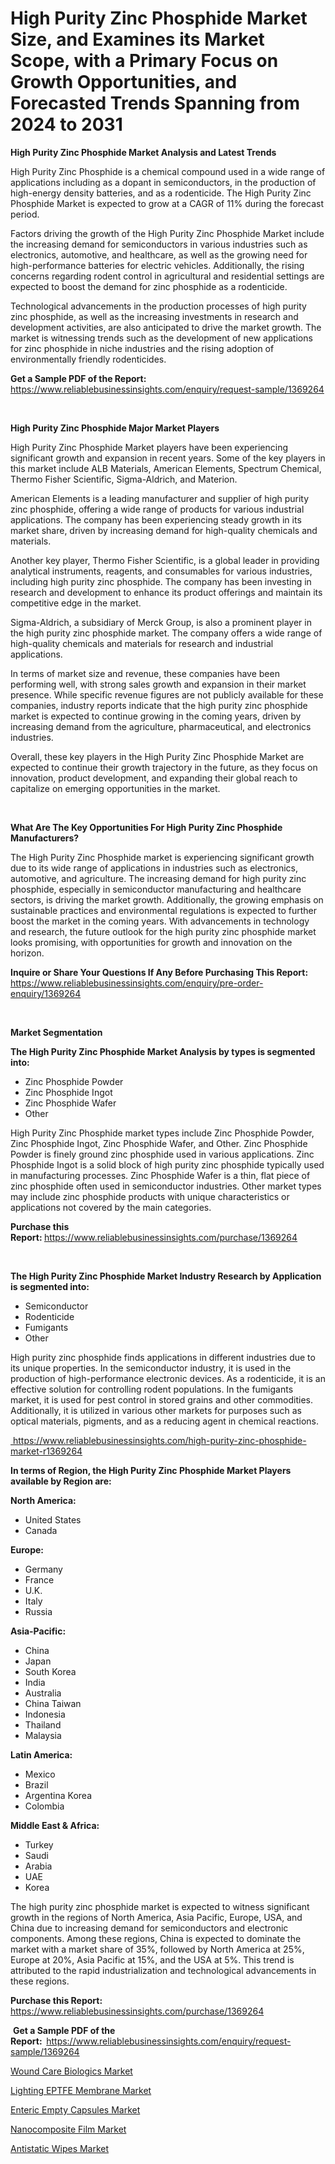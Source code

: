 <p><h1>High Purity Zinc Phosphide Market Size, and Examines its Market Scope, with a Primary Focus on Growth Opportunities, and Forecasted Trends Spanning from 2024 to 2031</h1></p><p><strong>High Purity Zinc Phosphide Market Analysis and Latest Trends</strong></p>
<p><p>High Purity Zinc Phosphide is a chemical compound used in a wide range of applications including as a dopant in semiconductors, in the production of high-energy density batteries, and as a rodenticide. The High Purity Zinc Phosphide Market is expected to grow at a CAGR of 11% during the forecast period. </p><p>Factors driving the growth of the High Purity Zinc Phosphide Market include the increasing demand for semiconductors in various industries such as electronics, automotive, and healthcare, as well as the growing need for high-performance batteries for electric vehicles. Additionally, the rising concerns regarding rodent control in agricultural and residential settings are expected to boost the demand for zinc phosphide as a rodenticide.</p><p>Technological advancements in the production processes of high purity zinc phosphide, as well as the increasing investments in research and development activities, are also anticipated to drive the market growth. The market is witnessing trends such as the development of new applications for zinc phosphide in niche industries and the rising adoption of environmentally friendly rodenticides.</p></p>
<p><strong>Get a Sample PDF of the Report:&nbsp;</strong> <a href="https://www.reliablebusinessinsights.com/enquiry/request-sample/1369264">https://www.reliablebusinessinsights.com/enquiry/request-sample/1369264</a></p>
<p>&nbsp;</p>
<p><strong>High Purity Zinc Phosphide Major Market Players</strong></p>
<p><p>High Purity Zinc Phosphide Market players have been experiencing significant growth and expansion in recent years. Some of the key players in this market include ALB Materials, American Elements, Spectrum Chemical, Thermo Fisher Scientific, Sigma-Aldrich, and Materion.</p><p>American Elements is a leading manufacturer and supplier of high purity zinc phosphide, offering a wide range of products for various industrial applications. The company has been experiencing steady growth in its market share, driven by increasing demand for high-quality chemicals and materials.</p><p>Another key player, Thermo Fisher Scientific, is a global leader in providing analytical instruments, reagents, and consumables for various industries, including high purity zinc phosphide. The company has been investing in research and development to enhance its product offerings and maintain its competitive edge in the market.</p><p>Sigma-Aldrich, a subsidiary of Merck Group, is also a prominent player in the high purity zinc phosphide market. The company offers a wide range of high-quality chemicals and materials for research and industrial applications.</p><p>In terms of market size and revenue, these companies have been performing well, with strong sales growth and expansion in their market presence. While specific revenue figures are not publicly available for these companies, industry reports indicate that the high purity zinc phosphide market is expected to continue growing in the coming years, driven by increasing demand from the agriculture, pharmaceutical, and electronics industries.</p><p>Overall, these key players in the High Purity Zinc Phosphide Market are expected to continue their growth trajectory in the future, as they focus on innovation, product development, and expanding their global reach to capitalize on emerging opportunities in the market.</p></p>
<p>&nbsp;</p>
<p><strong>What Are The Key Opportunities For High Purity Zinc Phosphide Manufacturers?</strong></p>
<p><p>The High Purity Zinc Phosphide market is experiencing significant growth due to its wide range of applications in industries such as electronics, automotive, and agriculture. The increasing demand for high purity zinc phosphide, especially in semiconductor manufacturing and healthcare sectors, is driving the market growth. Additionally, the growing emphasis on sustainable practices and environmental regulations is expected to further boost the market in the coming years. With advancements in technology and research, the future outlook for the high purity zinc phosphide market looks promising, with opportunities for growth and innovation on the horizon.</p></p>
<p><strong>Inquire or Share Your Questions If Any Before Purchasing This Report:</strong> <a href="https://www.reliablebusinessinsights.com/enquiry/pre-order-enquiry/1369264">https://www.reliablebusinessinsights.com/enquiry/pre-order-enquiry/1369264</a></p>
<p>&nbsp;</p>
<p><strong>Market Segmentation</strong></p>
<p><strong>The High Purity Zinc Phosphide Market Analysis by types is segmented into:</strong></p>
<p><ul><li>Zinc Phosphide Powder</li><li>Zinc Phosphide Ingot</li><li>Zinc Phosphide Wafer</li><li>Other</li></ul></p>
<p><p>High Purity Zinc Phosphide market types include Zinc Phosphide Powder, Zinc Phosphide Ingot, Zinc Phosphide Wafer, and Other. Zinc Phosphide Powder is finely ground zinc phosphide used in various applications. Zinc Phosphide Ingot is a solid block of high purity zinc phosphide typically used in manufacturing processes. Zinc Phosphide Wafer is a thin, flat piece of zinc phosphide often used in semiconductor industries. Other market types may include zinc phosphide products with unique characteristics or applications not covered by the main categories.</p></p>
<p><strong>Purchase this Report:&nbsp;</strong><a href="https://www.reliablebusinessinsights.com/purchase/1369264">https://www.reliablebusinessinsights.com/purchase/1369264</a></p>
<p>&nbsp;</p>
<p><strong>The High Purity Zinc Phosphide Market Industry Research by Application is segmented into:</strong></p>
<p><ul><li>Semiconductor</li><li>Rodenticide</li><li>Fumigants</li><li>Other</li></ul></p>
<p><p>High purity zinc phosphide finds applications in different industries due to its unique properties. In the semiconductor industry, it is used in the production of high-performance electronic devices. As a rodenticide, it is an effective solution for controlling rodent populations. In the fumigants market, it is used for pest control in stored grains and other commodities. Additionally, it is utilized in various other markets for purposes such as optical materials, pigments, and as a reducing agent in chemical reactions.</p></p>
<p><a href="https://www.reliablebusinessinsights.com/high-purity-zinc-phosphide-market-r1369264">&nbsp;https://www.reliablebusinessinsights.com/high-purity-zinc-phosphide-market-r1369264</a></p>
<p><strong>In terms of Region, the High Purity Zinc Phosphide Market Players available by Region are:</strong></p>
<p>
    <p> <strong> North America: </strong>
        <ul>
            <li>United States</li>
            <li>Canada</li>
        </ul>
        </p> 
    <p> <strong> Europe: </strong>
        <ul>
            <li>Germany</li>
            <li>France</li>
            <li>U.K.</li>
            <li>Italy</li>
            <li>Russia</li>
        </ul>
        </p> 
    <p> <strong> Asia-Pacific: </strong>
        <ul>
            <li>China</li>
            <li>Japan</li>
            <li>South Korea</li>
            <li>India</li>
            <li>Australia</li>
            <li>China Taiwan</li>
            <li>Indonesia</li>
            <li>Thailand</li>
            <li>Malaysia</li>
        </ul>
        </p> 
    <p> <strong> Latin America: </strong>
        <ul>
            <li>Mexico</li>
            <li>Brazil</li>
            <li>Argentina Korea</li>
            <li>Colombia</li>
        </ul>
        </p> 
    <p> <strong> Middle East & Africa: </strong>
        <ul>
            <li>Turkey</li>
            <li>Saudi</li>
            <li>Arabia</li>
            <li>UAE</li>
            <li>Korea</li>
        </ul>
    </p>
    </p>
<p><p>The high purity zinc phosphide market is expected to witness significant growth in the regions of North America, Asia Pacific, Europe, USA, and China due to increasing demand for semiconductors and electronic components. Among these regions, China is expected to dominate the market with a market share of 35%, followed by North America at 25%, Europe at 20%, Asia Pacific at 15%, and the USA at 5%. This trend is attributed to the rapid industrialization and technological advancements in these regions.</p></p>
<p><strong>Purchase this Report: </strong><a href="https://www.reliablebusinessinsights.com/purchase/1369264">https://www.reliablebusinessinsights.com/purchase/1369264</a></p>
<p>&nbsp;<strong>Get a Sample PDF of the Report:&nbsp;&nbsp;</strong><a href="https://www.reliablebusinessinsights.com/enquiry/request-sample/1369264">https://www.reliablebusinessinsights.com/enquiry/request-sample/1369264</a></p>
<p><strong></strong></p>
<p><p><a href="https://github.com/kmatchooka/Market-Research-Report-List-1/blob/main/wound-care-biologics-market.md">Wound Care Biologics Market</a></p><p><a href="https://issuu.com/reportprime-2/docs/lighting-eptfe-membrane-market-size-2030.pptx">Lighting EPTFE Membrane Market</a></p><p><a href="https://github.com/DarrenSipes1990/Market-Research-Report-List-1/blob/main/enteric-empty-capsules-market.md">Enteric Empty Capsules Market</a></p><p><a href="https://www.linkedin.com/pulse/nanocomposite-film-market-global-regional-analysis-focus-end-amymf?trackingId=LijFyMtDnXca2hU%2BpAVaBw%3D%3D">Nanocomposite Film Market</a></p><p><a href="https://www.linkedin.com/pulse/insights-antistatic-wipes-market-share-competitive-landscape-oable?trackingId=iVSs3tzfjDwfV8ms2jPTLg%3D%3D">Antistatic Wipes Market</a></p></p>